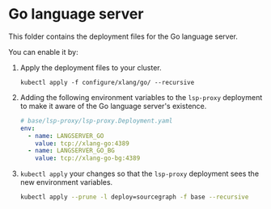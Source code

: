 # Go language server

This folder contains the deployment files for the Go language server.

You can enable it by:

1. Apply the deployment files to your cluster.

   ```shell
   kubectl apply -f configure/xlang/go/ --recursive
   ```

2. Adding the following environment variables to the `lsp-proxy` deployment to make it aware of the Go language server's existence.

   ```yaml
   # base/lsp-proxy/lsp-proxy.Deployment.yaml
   env:
     - name: LANGSERVER_GO
       value: tcp://xlang-go:4389
     - name: LANGSERVER_GO_BG
       value: tcp://xlang-go-bg:4389
   ```

3. `kubectl apply` your changes so that the `lsp-proxy` deployment sees the new environment variables.

   ```bash
   kubectl apply --prune -l deploy=sourcegraph -f base --recursive
   ```
